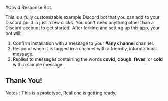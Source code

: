 #Covid Response Bot.

This is a fully customizable example Discord bot that you can add to your
Discord guild in just a few clicks. You don't need anything other than a Discord
account to get started! After forking and setting up this app, your bot will:

1. Confirm installation with a message to your **#any channel** channel.
1. Respond when it is tagged in a channel with a friendly, informational message.
1. Replies to messages containing the words **covid**, **cough**, **fever**, or **cold**
with a sample message.




## Thank You!

Notes : This is a prototype, Real one is getting ready,

